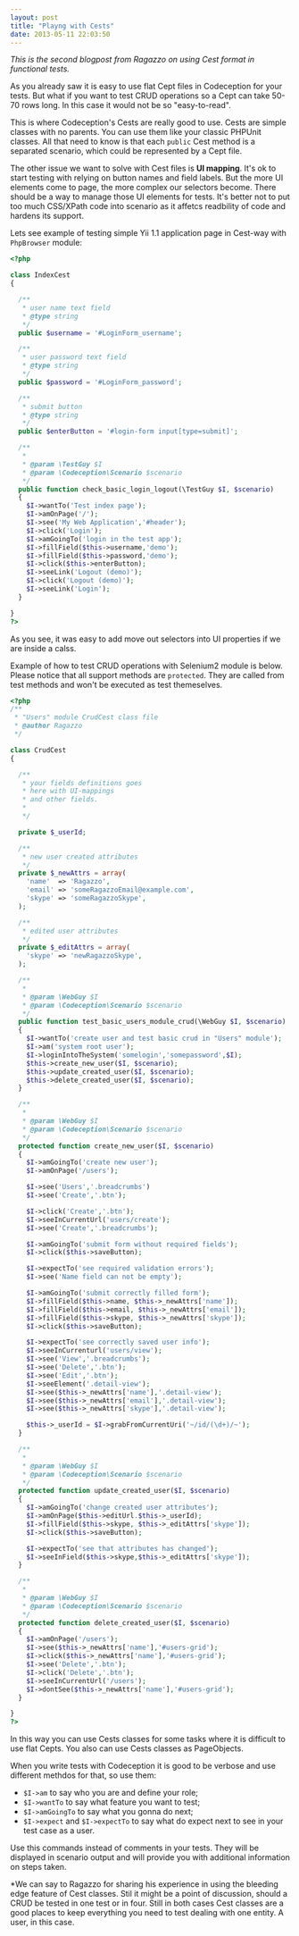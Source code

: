 ```yaml
---
layout: post
title: "Playng with Cests"
date: 2013-05-11 22:03:50
---
```


*This is the second blogpost from Ragazzo on using Cest format in functional tests.*

As you already saw it is easy to use flat Cept files in Codeception for your tests. But what if you want to test CRUD operations so a Cept can take 50-70 rows long. In this case it would not be so "easy-to-read". 

This is where Codeception's Cests are really good to use. Cests are simple classes with no parents. You can use them like your classic PHPUnit classes. All that need to know is that each ```public``` Cest method is a separated scenario, which could be represented by a Cept file. 

The other issue we want to solve with Cest files is **UI mapping**. It's ok to start testing with relying on button names and field labels. But the more UI elements come to page, the more complex our selectors become. There should be a way to manage those UI elements for tests. It's better not to put too much CSS/XPath code into scenario as it affetcs readbility of code and hardens its support.

Lets see example of testing simple Yii 1.1 application page in Cest-way with ```PhpBrowser``` module:

```php
<?php

class IndexCest
{

  /**
   * user name text field
   * @type string
   */
  public $username = '#LoginForm_username';

  /**
   * user password text field
   * @type string
   */
  public $password = '#LoginForm_password';

  /**
   * submit button
   * @type string
   */
  public $enterButton = '#login-form input[type=submit]';

  /**
   *
   * @param \TestGuy $I
   * @param \Codeception\Scenario $scenario
   */
  public function check_basic_login_logout(\TestGuy $I, $scenario)
  {
    $I->wantTo('Test index page');
    $I->amOnPage('/');
    $I->see('My Web Application','#header');
    $I->click('Login');
    $I->amGoingTo('login in the test app');
    $I->fillField($this->username,'demo');
    $I->fillField($this->password,'demo');
    $I->click($this->enterButton);
    $I->seeLink('Logout (demo)');
    $I->click('Logout (demo)');
    $I->seeLink('Login');
  }

}
?>
```

  As you see, it was easy to add move out selectors into UI properties if we are inside a calss.

  Example of how to test CRUD operations with Selenium2 module is below. Please notice that all support methods are `protected`. They are called from test methods and won't be executed as test themeselves.

```php
<?php
/**
 * "Users" module CrudCest class file
 * @author Ragazzo
 */

class CrudCest
{

  /**
   * your fields definitions goes 
   * here with UI-mappings
   * and other fields.
   *
   */

  private $_userId;

  /**
   * new user created attributes
   */
  private $_newAttrs = array(
    'name'  => 'Ragazzo',
    'email' => 'someRagazzoEmail@example.com',
    'skype' => 'someRagazzoSkype',
  );

  /**
   * edited user attributes
   */
  private $_editAttrs = array(
    'skype' => 'newRagazzoSkype',
  );

  /**
   *
   * @param \WebGuy $I
   * @param \Codeception\Scenario $scenario
   */
  public function test_basic_users_module_crud(\WebGuy $I, $scenario)
  {
    $I->wantTo('create user and test basic crud in "Users" module');
    $I->am('system root user');
    $I->loginIntoTheSystem('somelogin','somepassword',$I);
    $this->create_new_user($I, $scenario);
    $this->update_created_user($I, $scenario);
    $this->delete_created_user($I, $scenario);
  }

  /**
   *
   * @param \WebGuy $I
   * @param \Codeception\Scenario $scenario
   */
  protected function create_new_user($I, $scenario)
  {
    $I->amGoingTo('create new user');
    $I->amOnPage('/users');

    $I->see('Users','.breadcrumbs')
    $I->see('Create','.btn');

    $I->click('Create','.btn');
    $I->seeInCurrentUrl('users/create');
    $I->see('Create','.breadcrumbs');

    $I->amGoingTo('submit form without required fields');
    $I->click($this->saveButton);

    $I->expectTo('see required validation errors');
    $I->see('Name field can not be empty');

    $I->amGoingTo('submit correctly filled form');
    $I->fillField($this->name, $this->_newAttrs['name']);
    $I->fillField($this->email, $this->_newAttrs['email']);
    $I->fillField($this->skype, $this->_newAttrs['skype']);
    $I->click($this->saveButton);

    $I->expectTo('see correctly saved user info');
    $I->seeInCurrenturl('users/view');
    $I->see('View','.breadcrumbs');
    $I->see('Delete','.btn');
    $I->see('Edit','.btn');
    $I->seeElement('.detail-view');
    $I->see($this->_newAttrs['name'],'.detail-view');
    $I->see($this->_newAttrs['email'],'.detail-view');
    $I->see($this->_newAttrs['skype'],'.detail-view');

    $this->_userId = $I->grabFromCurrentUri('~/id/(\d+)/~'); 
  }

  /**
   *
   * @param \WebGuy $I
   * @param \Codeception\Scenario $scenario
   */
  protected function update_created_user($I, $scenario)
  {
    $I->amGoingTo('change created user attributes');
    $I->amOnPage($this->editUrl.$this->_userId);
    $I->fillField($this->skype, $this->_editAttrs['skype']);
    $I->click($this->saveButton);

    $I->expectTo('see that attributes has changed');
    $I->seeInField($this->skype,$this->_editAttrs['skype']);
  }

  /**
   *
   * @param \WebGuy $I
   * @param \Codeception\Scenario $scenario
   */
  protected function delete_created_user($I, $scenario)
  {
    $I->amOnPage('/users');
    $I->see($this->_newAttrs['name'],'#users-grid');
    $I->click($this->_newAttrs['name'],'#users-grid');
    $I->see('Delete','.btn');
    $I->click('Delete','.btn');
    $I->seeInCurrentUrl('/users');
    $I->dontSee($this->_newAttrs['name'],'#users-grid');
  }

}
?>
```
In this way you can use Cests classes for some tasks where it is difficult to use flat Cepts. You also can use Cests classes as PageObjects. 

When you write tests with Codeception it is good to be verbose and use different methdos for that, so use them:
  - `$I->am` to say who you are and define your role;
  - `$I->wantTo` to say what feature you want to test;
  - `$I->amGoingTo` to say what you gonna do next;
  - `$I->expect` and `$I->expectTo` to say what do expect next to see in your test case as a user.

Use this commands instead of comments in your tests. They will be displayed in scenario output and will provide you with additional information on steps taken.

*We can say to Ragazzo for sharing his experience in using the bleeding edge feature of Cest classes. Stil it might be a point of discussion, should a CRUD be tested in one test or in four. Still in both cases Cest classes are a good places to keep everything you need to test dealing with one entity. A user, in this case.